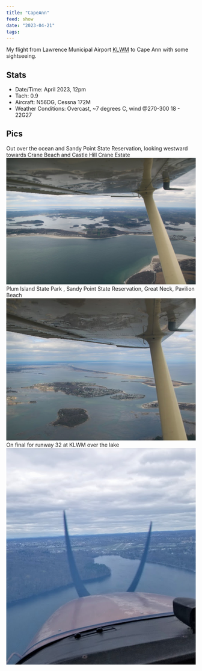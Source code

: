 ```yaml
---
title: "CapeAnn"
feed: show
date: "2023-04-21"
tags: 
---
```


My flight from Lawrence Municipal Airport [KLWM](notes/aviation/airports/KLWM.md) to Cape Ann with some sightseeing.

## Stats
- Date/Time: April 2023, 12pm
- Tach: 0.9
- Aircraft: N56DG, Cessna 172M
- Weather Conditions: Overcast, ~7 degrees C, wind @270-300 18 - 22G27

## Pics
Out over the ocean and Sandy Point State Reservation, looking westward towards Crane Beach and Castle Hill Crane Estate
![700](notes/myadventures/flights/images/CranebeachCastleHill.png)
Plum Island State Park , Sandy Point State Reservation, Great Neck, Pavilion Beach
![700](notes/myadventures/flights/images/beaches.png)
On final for runway 32 at KLWM over the lake![400](notes/myadventures/flights/images/landing32KLWM.png)